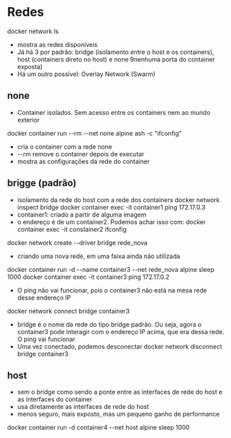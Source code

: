 # Redes

docker network ls
  - mostra as redes disponíveis
  - Já há 3 por padrão: bridge (isolamento entre o host e os containers), host (containers direto no host) e none 9nenhuma porta do container exposta)
  - Há um outro possível: Overlay Network (Swarm)

## none
  - Container isolados. Sem acesso entre os containers nem ao mundo exterior

docker container run --rm --net none alpine ash -c "ifconfig"
  - cria o container com a rede none
  - --rm remove o container depois de executar
  - mostra as configurações da rede do container

## brigge (padrão)
  - isolamento da rede do host com a rede dos containers
docker network inspect bridge
docker container exec -it container1 ping 172.17.0.3
  - container1: criado a partir de alguma imagem
  - o endereço é de um container2. Podemos achar isso com: docker container exec -it constainer2 ifconfig

docker network create --driver bridge rede_nova
  - criando uma nova rede, em uma faixa ainda não utilizada

docker container run -d --name container3 --net rede_nova alpine sleep 1000
docker container exec -it container3 ping 172.17.0.2
  - O ping não vai funcionar, pois o container3 não está na mesa rede desse endereço IP

docker network connect bridge container3
  - bridge é o nome da rede do tipo bridge padrão. Ou seja, agora o container3 pode interagir com o endereço IP acima, que era dessa rede. O ping vai funcionar
  - Uma vez conectado, podemos desconectar
docker network disconnect bridge container3

## host
  - sem o bridge como sendo a ponte entre as interfaces de rede do host e as interfaces do container
  - usa diretamente as interfaces de rede do host
  - menos seguro, mais exposto, mas um pequeno ganho de performance

docker container run -d container4 --net host alpine sleep 1000
